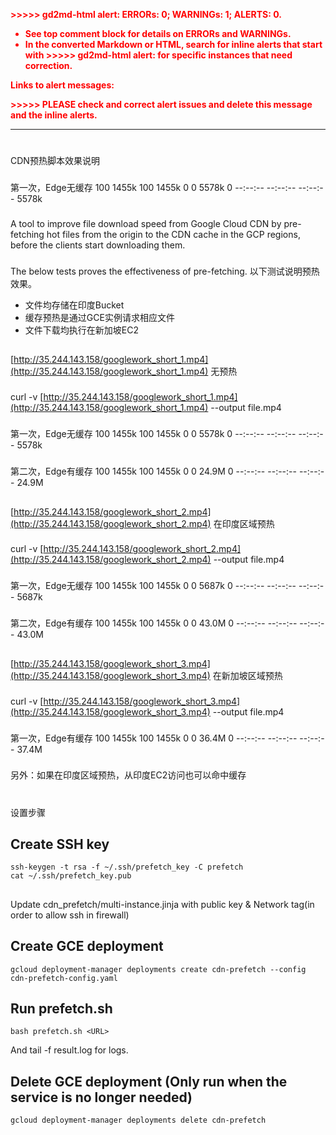 <!-- Output copied to clipboard! -->

<!-----

Yay, no errors, warnings, or alerts!

Conversion time: 0.489 seconds.


Using this Markdown file:

1. Paste this output into your source file.
2. See the notes and action items below regarding this conversion run.
3. Check the rendered output (headings, lists, code blocks, tables) for proper
   formatting and use a linkchecker before you publish this page.

Conversion notes:

* Docs to Markdown version 1.0β33
* Thu Feb 10 2022 02:06:20 GMT-0800 (PST)
* Source doc: CDN prewarm setup
* Tables are currently converted to HTML tables.

WARNING:
You have 2 H1 headings. You may want to use the "H1 -> H2" option to demote all headings by one level.

----->


<p style="color: red; font-weight: bold">>>>>>  gd2md-html alert:  ERRORs: 0; WARNINGs: 1; ALERTS: 0.</p>
<ul style="color: red; font-weight: bold"><li>See top comment block for details on ERRORs and WARNINGs. <li>In the converted Markdown or HTML, search for inline alerts that start with >>>>>  gd2md-html alert:  for specific instances that need correction.</ul>

<p style="color: red; font-weight: bold">Links to alert messages:</p>
<p style="color: red; font-weight: bold">>>>>> PLEASE check and correct alert issues and delete this message and the inline alerts.<hr></p>



# 
CDN预热脚本效果说明


### 
第一次，Edge无缓存 100 1455k 100 1455k 0 0 5578k 0 --:--:-- --:--:-- --:--:-- 5578k


### 
A tool to improve file download speed from Google Cloud CDN by pre-fetching hot files from the origin to the CDN cache in the GCP regions, before the clients start downloading them.


### 
The below tests proves the effectiveness of pre-fetching. 以下测试说明预热效果。



* 文件均存储在印度Bucket
* 缓存预热是通过GCE实例请求相应文件
* 文件下载均执行在新加坡EC2

## 
[http://35.244.143.158/googlework_short_1.mp4](http://35.244.143.158/googlework_short_1.mp4) 无预热


### 
curl -v [http://35.244.143.158/googlework_short_1.mp4](http://35.244.143.158/googlework_short_1.mp4) --output file.mp4


### 
第一次，Edge无缓存 100 1455k 100 1455k 0 0 5578k 0 --:--:-- --:--:-- --:--:-- 5578k


### 
第二次，Edge有缓存 100 1455k 100 1455k 0 0 24.9M 0 --:--:-- --:--:-- --:--:-- 24.9M


## 
[http://35.244.143.158/googlework_short_2.mp4](http://35.244.143.158/googlework_short_2.mp4) 在印度区域预热


### 
curl -v [http://35.244.143.158/googlework_short_2.mp4](http://35.244.143.158/googlework_short_2.mp4) --output file.mp4


### 
第一次，Edge无缓存 100 1455k 100 1455k 0 0 5687k 0 --:--:-- --:--:-- --:--:-- 5687k


### 
第二次，Edge有缓存 100 1455k 100 1455k 0 0 43.0M 0 --:--:-- --:--:-- --:--:-- 43.0M


## 
[http://35.244.143.158/googlework_short_3.mp4](http://35.244.143.158/googlework_short_3.mp4) 在新加坡区域预热


### 
curl -v [http://35.244.143.158/googlework_short_3.mp4](http://35.244.143.158/googlework_short_3.mp4) --output file.mp4


### 
第一次，Edge有缓存 100 1455k 100 1455k 0 0 36.4M 0 --:--:-- --:--:-- --:--:-- 37.4M


### 
另外：如果在印度区域预热，从印度EC2访问也可以命中缓存


# 
设置步骤



## Create SSH key


```
ssh-keygen -t rsa -f ~/.ssh/prefetch_key -C prefetch
cat ~/.ssh/prefetch_key.pub
```



## 
Update cdn_prefetch/multi-instance.jinja with public key & Network tag(in order to allow ssh in firewall)


## Create GCE deployment


```
gcloud deployment-manager deployments create cdn-prefetch --config cdn-prefetch-config.yaml
```



## Run prefetch.sh


```
bash prefetch.sh <URL>
```


And tail -f result.log for logs.


## Delete GCE deployment (Only run when the service is no longer needed)


```
gcloud deployment-manager deployments delete cdn-prefetch
```

